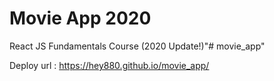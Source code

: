 # Movie App 2020

React JS Fundamentals Course (2020 Update!)"# movie_app" 

Deploy url : https://hey880.github.io/movie_app/
